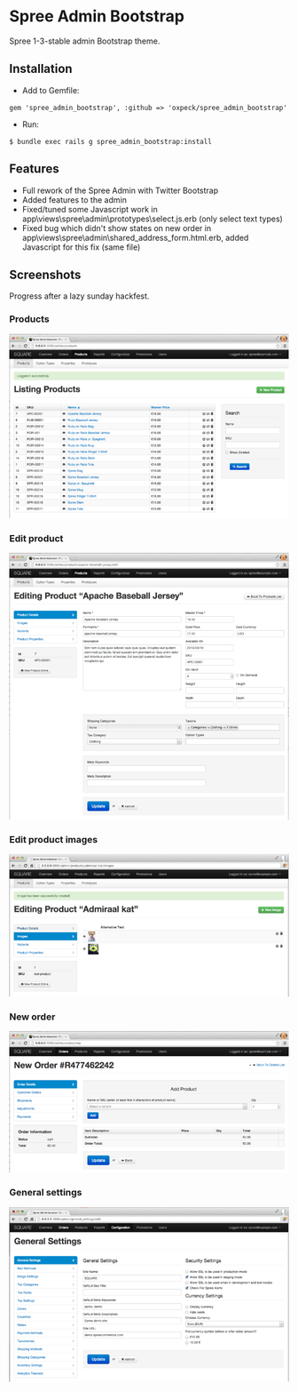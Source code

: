 Spree Admin Bootstrap
=====================

Spree 1-3-stable admin Bootstrap theme.

Installation
-----------
- Add to Gemfile:
```
gem 'spree_admin_bootstrap', :github => 'oxpeck/spree_admin_bootstrap'
```

- Run:
```
$ bundle exec rails g spree_admin_bootstrap:install
```

Features
-----------
- Full rework of the Spree Admin with Twitter Bootstrap
- Added features to the admin
- Fixed/tuned some Javascript work in app\views\spree\admin\prototypes\select.js.erb (only select text types)
- Fixed bug which didn't show states on new order in app\views\spree\admin\shared\_address_form.html.erb, added Javascript for this fix (same file)

Screenshots
-----------

Progress after a lazy sunday hackfest.

### Products
![image](screens/screen1.png)

### Edit product
![image](screens/screen2.png)


### Edit product images
![image](screens/screen4.png)

### New order
![image](screens/screen3.png)


### General settings
![image](screens/screen5.png)
